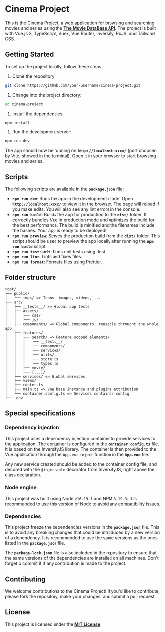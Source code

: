 # Cinema Project

This is the Cinema Project, a web application for browsing and searching movies and series using the **[The Movie DataBase API](https://www.themoviedb.org/documentation/api)**. The project is built with Vue.js 3, TypeScript, Vuex, Vue Router, inversify, RxJS, and Tailwind CSS.

## Getting Started

To set up the project locally, follow these steps:

1. Clone the repository:

```bash
git clone https://github.com/your-username/cinema-project.git
```

1. Change into the project directory:

```bash
cd cinema-project
```

1. Install the dependencies:

```bash
npm install
```

1. Run the development server:

```bash
npm run dev
```

The app should now be running on **`http://localhost:xxxx/`** (port choosen by Vite, showed in the terminal). Open it in your browser to start browsing movies and series.

## Scripts

The following scripts are available in the **`package.json`** file:

  - **`npm run dev`**: Runs the app in the development mode. Open **`http://localhost:xxxx/`** to view it in the browser. The page will reload if you make edits. You will also see any lint errors in the console.
  - **`npm run build`**: Builds the app for production to the **`dist/`** folder. It correctly bundles Vue in production mode and optimizes the build for the best performance. The build is minified and the filenames include the hashes. Your app is ready to be deployed!
  - **`npm run preview`**: Serves the production build from the **`dist/`** folder. This script should be used to preview the app locally after running the **`npm run build`** script.
  - **`npm run test:unit`**: Runs unit tests using Jest.
  - **`npm run lint`**: Lints and fixes files.
  - **`npm run format`**: Formats files using Prettier.

## Folder structure

```
root/
├── public/
│   └── imgs/ => Icons, images, videos, ...
├── src/
│   ├── __tests__/ => Global app tests
│   ├── assets/
│   │   ├── css/
│   │   └── js/
│   ├── components/ => Global components, reusable throught the whole app
│   ├── features/
│   │   ├── search/ => Feature scoped elements/
│   │   │   ├── __tests__/
│   │   │   ├── components/
│   │   │   ├── services/
│   │   │   ├── utils/
│   │   │   ├── store.ts
│   │   │   └── types.ts
│   │   ├── movie/
│   │   └── [...]/
│   ├── services/ => Global services
│   ├── views/
│   ├── router.ts
│   ├── main.ts => Vue base instance and plugins attribution
│   └── container.config.ts => Services container config
└── .env
```

## Special specifications

### Dependency injection

This project uses a dependency injection container to provide services to the application. The container is configured in the **`container.config.ts`** file. It is based on the InversifyJS library. The container is then provided to the Vue application through the `App.vue` `inject` function in the **`App.vue`** file.

Any new service created should be added to the container config file, and decored with the `@injectable` decorator from InversifyJS, right above the class declaration.

### Node engine

This project was built using Node `v16.19.1` and NPM `8.19.3`. It is recommended to use this version of Node to avoid any compatibility issues.

### Dependencies

This project freeze the dependencies versions in the **`package.json`** file. This is to avoid any breaking changes that could be introduced by a new version of a dependency. It is recommended to use the same versions as the ones listed in the **`package.json`** file.

The **`package-lock.json`** file is also included in the repository to ensure that the same versions of the dependencies are installed on all machines. Don't forget o commit it if any contribution is made to the project.

## Contributing

We welcome contributions to the Cinema Project! If you'd like to contribute, please fork the repository, make your changes, and submit a pull request.

## License

This project is licensed under the **[MIT License](https://opensource.org/licenses/MIT)**.
